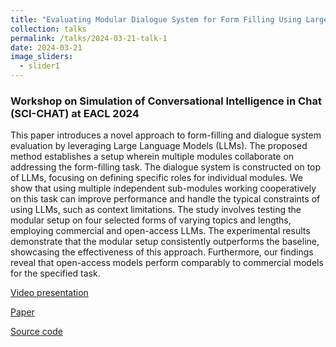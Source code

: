 ```yaml
---
title: "Evaluating Modular Dialogue System for Form Filling Using Large Language Models"
collection: talks
permalink: /talks/2024-03-21-talk-1
date: 2024-03-21
image_sliders:
  - slider1
---
```


### Workshop on Simulation of Conversational Intelligence in Chat (SCI-CHAT) at EACL 2024

This paper introduces a novel approach to form-filling and dialogue system evaluation by leveraging Large Language Models (LLMs). The proposed method establishes a setup wherein multiple modules collaborate on addressing the form-filling task. The dialogue system is constructed on top of LLMs, focusing on defining specific roles for individual modules. We show that using multiple independent sub-modules working cooperatively on this task can improve performance and handle the typical constraints of using LLMs, such as context limitations. The study involves testing the modular setup on four selected forms of varying topics and lengths, employing commercial and open-access LLMs. The experimental results demonstrate that the modular setup consistently outperforms the baseline, showcasing the effectiveness of this approach. Furthermore, our findings reveal that open-access models perform comparably to commercial models for the specified task.

[Video presentation](https://doi.org/10.5446/66865)

[Paper](https://clp.ling.uni-potsdam.de/publications/Hakimov-2024.pdf)

[Source code](https://github.com/clp-research/modular_form_filling_with_llm)

